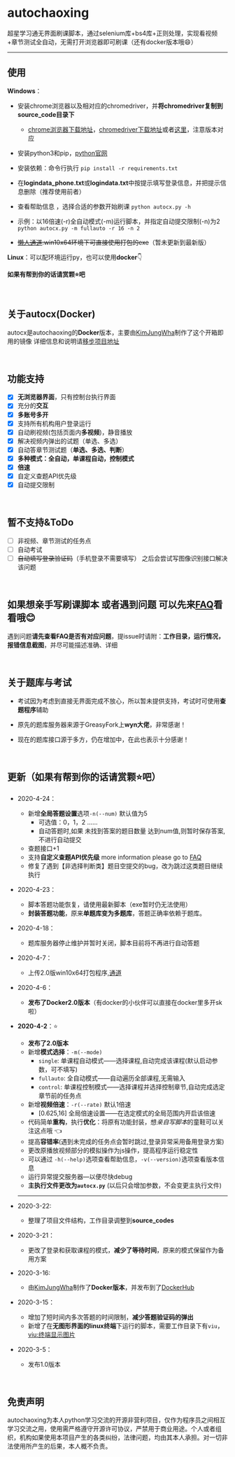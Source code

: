 # autochaoxing

超星学习通无界面刷课脚本，通过selenium库+bs4库+正则处理，实现看视频+章节测试全自动，无需打开浏览器即可刷课（还有docker版本哦:smile:）
<hr/>

## 使用

**Windows**：

- 安装chrome浏览器以及相对应的chromedriver，并**将chromedriver复制到source_code目录下**
  
    - [chrome浏览器下载地址](https://www.google.cn/chrome/)，[chromedriver下载地址](http://npm.taobao.org/mirrors/chromedriver/)或者[这里](http://chromedriver.storage.googleapis.com/index.html)，注意版本对应
    
- 安装python3和pip，[python官网](https://www.python.org)

- 安装依赖：命令行执行
  `pip install -r requirements.txt`
    
- 在**logindata_phone.txt**或**logindata.txt**中按提示填写登录信息，并把提示信息删除（推荐使用前者）

- 查看帮助信息 ，选择合适的参数开始刷课
  `python autocx.py -h`     
    
- 示例：以16倍速(-r)全自动模式(-m)运行脚本，并指定自动提交限制(-n)为2
  `python autocx.py -m fullauto -r 16 -n 2`

- ~~[懒人通道](https://github.com/Luoofan/autochaoxing/releases):win10x64环境下可直接使用打包的exe~~（暂未更新到最新版）

**Linux**：可以配环境运行py，也可以使用**docker**:point_down:

**如果有帮到你的话请赏颗:star:吧**

<br/>

## 关于autocx(Docker)

autocx是autochaoxing的**Docker**版本，主要由[KimJungWha](https://github.com/KimJungWha)制作了这个开箱即用的镜像
详细信息和说明请[移步项目地址](https://hub.docker.com/r/kimjungwha/autocx)

<br/>

## 功能支持

- [x] **无浏览器界面**，只有控制台执行界面
- [x] 充分的**交互**
- [x] **多账号多开**
- [x] 支持所有机构用户登录运行
- [x] 自动刷视频(包括页面内**多视频**)，静音播放
- [x] 解决视频内弹出的试题（单选、多选）
- [x] 自动答章节测试题（**单选、多选、判断**）
- [x] **多种模式：全自动，单课程自动，控制模式**
- [x] **倍速**
- [x] 自定义查题API优先级
- [x] 自动提交限制

<br/>

## 暂不支持&ToDo

 - [ ] 非视频、章节测试的任务点
 - [ ] 自动考试
 - [ ] ~~自动填写登录验证码~~（手机登录不需要填写）
   之后会尝试写图像识别接口解决该问题

<br/>

## 如果想亲手写刷课脚本 或者遇到问题 可以先来[FAQ](https://github.com/Luoofan/autochaoxing/blob/master/FAQ.md)看看哦:blush:

遇到问题**请先查看FAQ是否有对应问题**，提issue时请附：**工作目录，运行情况，报错信息截图**，并尽可能描述准确、详细

<br/>

## 关于题库与考试

 - 考试因为考虑到直接无界面完成不放心，所以暂未提供支持，考试时可使用**查题程序**辅助

 - 原先的题库服务器来源于GreasyFork上**wyn大佬**，非常感谢！

 - 现在的题库接口源于多方，仍在增加中，在此也表示十分感谢！

<br/>


## 更新（**如果有帮到你的话请赏颗:star:吧**）

- 2020-4-24：

  - 新增**全局答题设置**选项`-n(--num)`  默认值为5
    - 可选值：0，1，2 ......
    - 自动答题时,如果 未找到答案的题目数量 达到num值,则暂时保存答案,不进行自动提交
  - 查题接口+1
  - 支持**自定义查题API优先级** more information please go to  [FAQ](https://github.com/Luoofan/autochaoxing/blob/master/FAQ.md)
  - 修复了遇到【非选择判断类】题目空提交的bug，改为跳过这类题目继续执行
  
- 2020-4-23：

  - 脚本答题功能恢复，请使用最新脚本（exe暂时仍无法使用）
  - **封装答题功能**，原来**单题库变为多题库**，答题正确率依赖于题库。
  
- 2020-4-18：

  - 题库服务器停止维护并暂时关闭，脚本目前将不再进行自动答题

- 2020-4-7：

  - 上传2.0版win10x64打包程序,[通道](https://github.com/Luoofan/autochaoxing/releases)

- 2020-4-6：

  - **发布了Docker2.0版本**（有docker的小伙伴可以直接在docker里多开sk啦）

- **2020-4-2**：:star:

  - **发布了2.0版本**
  - 新增**模式选择**：`-m(--mode)`
    - `single`:      单课程自动模式——选择课程,自动完成该课程(默认启动参数，可不填写)
    - `fullauto`:  全自动模式——自动遍历全部课程,无需输入
    - `control`:    单课程控制模式——选择课程并选择控制章节,自动完成选定章节前的任务点
  - 新增**视频倍速**：`-r(--rate)`  默认1倍速
    - [0.625,16]   全局倍速设置——在选定模式的全局范围内开启该倍速
  - 代码简单**重构**，执行**优化**：将原有功能封装，想*亲自写脚本*的童鞋可以关注这点哦 :point_left:
  - 提高**容错率**(遇到未完成的任务点会暂时跳过,登录异常采用备用登录方案)
  - 更改原播放视频部分的模拟操作为js操作，提高程序运行稳定性
  - 可以通过 `-h(--help)`选项查看帮助信息，`-v(--version)`选项查看版本信息
  - 运行异常提交服务器—以便尽快debug
  - **主执行文件更改为`autocx.py`** (以后只会增加参数，不会变更主执行文件)

  -------------------------------------------------------------------------------------------------------------------------------------

- 2020-3-22:

  - 整理了项目文件结构，工作目录调整到**source_codes**

- 2020-3-21：

  - 更改了登录和获取课程的模式，**减少了等待时间**，原来的模式保留作为备用方案

- 2020-3-16:
  
  - 由[KimJungWha](https://github.com/KimJungWha)制作了**Docker版本**，并发布到了[DockerHub](https://hub.docker.com/r/kimjungwha/autocx)
  
- 2020-3-15：
  - 增加了短时间内多次答题的时间限制，**减少答题验证码的弹出**
  - 新增了在**无图形界面的linux终端**下运行的脚本，需要工作目录下有`viu`，[viu:终端显示图片](https://github.com/atanunq/viu)
  
- 2020-3-5：

  - 发布1.0版本

<br/>

## 免责声明

autochaoxing为本人python学习交流的开源非营利项目，仅作为程序员之间相互学习交流之用，使用需严格遵守开源许可协议，严禁用于商业用途。个人或者组织，机构如果使用本项目产生的各类纠纷，法律问题，均由其本人承担。对一切非法使用所产生的后果，本人概不负责。
